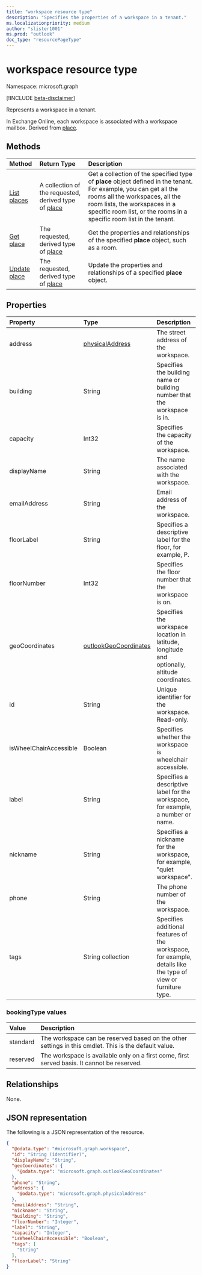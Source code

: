 ```yaml
---
title: "workspace resource type"
description: "Specifies the properties of a workspace in a tenant."
ms.localizationpriority: medium
author: "slister1001"
ms.prod: "outlook"
doc_type: "resourcePageType"
---
```


# workspace resource type

Namespace: microsoft.graph

[!INCLUDE [beta-disclaimer](../../includes/beta-disclaimer.md)]

Represents a workspace in a tenant. 

In Exchange Online, each workspace is associated with a workspace mailbox. Derived from [place](place.md).

## Methods

| Method                              | Return Type                  | Description |
|:------------------------------------|:-----------------------------|:--------|
| [List places](../api/place-list.md) | A collection of the requested, derived type of [place](place.md) | Get a collection of the specified type of **place** object defined in the tenant. For example, you can get all the rooms all the workspaces, all the room lists, the workspaces in a specific room list, or the rooms in a specific room list in the tenant. |
| [Get place](../api/place-get.md)    | The requested, derived type of [place](place.md)            | Get the properties and relationships of the specified **place** object, such as a room. |
| [Update place](../api/place-update.md)    | The requested, derived type of [place](place.md)            | Update the properties and relationships of a specified **place** object. |

## Properties

| Property               | Type                                              | Description |
|:-----------------------|:--------------------------------------------------|:--|
| address                | [physicalAddress](physicaladdress.md)             | The street address of the workspace. |
| building               | String                                            | Specifies the building name or building number that the workspace is in. |
| capacity               | Int32                                             | Specifies the capacity of the workspace. |
| displayName            | String                                            | The name associated with the workspace. |
| emailAddress           | String                                            | Email address of the workspace. |
| floorLabel             | String                                            | Specifies a descriptive label for the floor, for example, P. |
| floorNumber            | Int32                                             | Specifies the floor number that the workspace is on. |
| geoCoordinates         | [outlookGeoCoordinates](outlookgeocoordinates.md) | Specifies the workspace location in latitude, longitude and optionally, altitude coordinates. |
| id                     | String                                            | Unique identifier for the workspace. Read-only. |
| isWheelChairAccessible | Boolean                                           | Specifies whether the workspace is wheelchair accessible. |
| label                  | String                                            | Specifies a descriptive label for the workspace, for example, a number or name. |
| nickname               | String                                            | Specifies a nickname for the workspace, for example, "quiet workspace". |
| phone                  | String                                            | The phone number of the workspace. |
| tags                   | String collection                                 | Specifies additional features of the workspace, for example, details like the type of view or furniture type. |

### bookingType values

| Value    | Description                                               |
|:---------|:----------------------------------------------------------|
| standard | The workspace can be reserved based on the other settings in this cmdlet. This is the default value. |
| reserved | The workspace is available only on a first come, first served basis. It cannot be reserved.|

## Relationships

None.

## JSON representation

The following is a JSON representation of the resource.

<!-- {
  "blockType": "resource",
  "keyProperty": "id",
  "@odata.type": "microsoft.graph.workspace",
  "baseType": "microsoft.graph.place",
  "openType": false
}
-->
``` json
{
  "@odata.type": "#microsoft.graph.workspace",
  "id": "String (identifier)",
  "displayName": "String",
  "geoCoordinates": {
    "@odata.type": "microsoft.graph.outlookGeoCoordinates"
  },
  "phone": "String",
  "address": {
    "@odata.type": "microsoft.graph.physicalAddress"
  },
  "emailAddress": "String",
  "nickname": "String",
  "building": "String",
  "floorNumber": "Integer",
  "label": "String",
  "capacity": "Integer",
  "isWheelChairAccessible": "Boolean",
  "tags": [
    "String"
  ],
  "floorLabel": "String"
}
```

